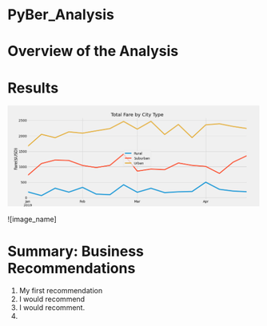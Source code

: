# PyBer_Analysis
# Overview of the Analysis
# Results


![image_name](https://github.com/jessicameyer23/PyBer_Analysis/blob/main/PyBer_fare_summary.png?raw=true)



![image_name]



# Summary: Business Recommendations
1.  My first recommendation
2.  I would recommend
3.  I would recomment.
4.  
